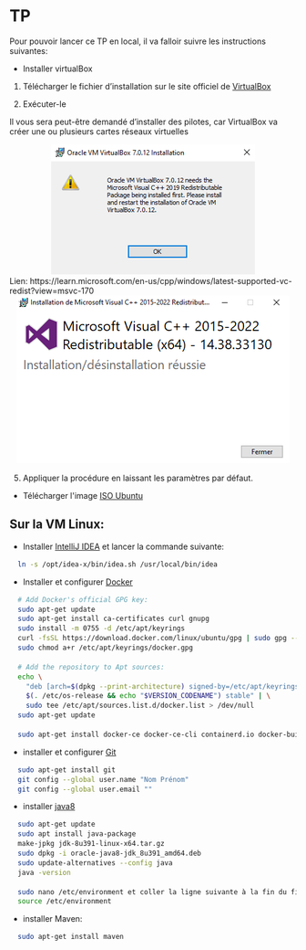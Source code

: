# TP
Pour pouvoir lancer ce TP en local, il va falloir suivre les instructions suivantes:

  * Installer virtualBox

1) Télécharger le fichier d’installation sur le site officiel de [VirtualBox](https://www.virtualbox.org/wiki/Downloads)

2) Exécuter-le

Il vous sera peut-être demandé d’installer des pilotes, car VirtualBox va créer une ou plusieurs cartes réseaux virtuelles

<center><img src="TPs/img/install/dep.PNG"></center>
Lien: https://learn.microsoft.com/en-us/cpp/windows/latest-supported-vc-redist?view=msvc-170
<center><img src="TPs/img/install/dep_c++.PNG"></center>

5) Appliquer la procédure en laissant les paramètres par défaut.

  * Télécharger l'image [ISO Ubuntu](https://www.linuxvmimages.com/images/ubuntu-2004/#ubuntu-20044)

## **Sur la VM Linux:**
  * Installer [IntelliJ IDEA](https://www.jetbrains.com/help/idea/installation-guide.html#standalone) et lancer la commande suivante:
```Bash
  ln -s /opt/idea-x/bin/idea.sh /usr/local/bin/idea
```
  * Installer et configurer [Docker](https://docs.docker.com/engine/install/ubuntu/#install-using-the-repository)
```Bash
  # Add Docker's official GPG key:
  sudo apt-get update
  sudo apt-get install ca-certificates curl gnupg
  sudo install -m 0755 -d /etc/apt/keyrings
  curl -fsSL https://download.docker.com/linux/ubuntu/gpg | sudo gpg --dearmor -o /etc/apt/keyrings/docker.gpg
  sudo chmod a+r /etc/apt/keyrings/docker.gpg
    
  # Add the repository to Apt sources:
  echo \
    "deb [arch=$(dpkg --print-architecture) signed-by=/etc/apt/keyrings/docker.gpg] https://download.docker.com/linux/ubuntu \
    $(. /etc/os-release && echo "$VERSION_CODENAME") stable" | \
    sudo tee /etc/apt/sources.list.d/docker.list > /dev/null
  sudo apt-get update
  
  sudo apt-get install docker-ce docker-ce-cli containerd.io docker-buildx-plugin docker-compose-plugin
```
  * installer et configurer [Git](https://git-scm.com/book/fr/v2/D%C3%A9marrage-rapide-Installation-de-Git)
```Bash
  sudo apt-get install git
  git config --global user.name "Nom Prénom"
  git config --global user.email ""
```
* installer [java8](https://www.oracle.com/java/technologies/downloads/#java8)
```Bash
  sudo apt-get update
  sudo apt install java-package
  make-jpkg jdk-8u391-linux-x64.tar.gz
  sudo dpkg -i oracle-java8-jdk_8u391_amd64.deb
  sudo update-alternatives --config java
  java -version

  sudo nano /etc/environment et coller la ligne suivante à la fin du fichier: JAVA_HOME="/usr/lib/jvm/oracle-java8-jdk-amd64/jre/bin/java"
  source /etc/environment
```
* installer Maven:
```Bash
  sudo apt-get install maven
```
